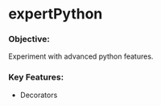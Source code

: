 # expertPython

### Objective: 
   Experiment with advanced python features. 
    
### Key Features:
   -  Decorators

